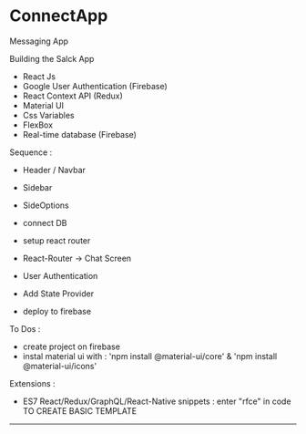 # ConnectApp
Messaging App

Building the Salck App
- React Js
- Google User Authentication (Firebase)
- React Context API (Redux)
- Material UI 
- Css Variables
- FlexBox
- Real-time database (Firebase)


Sequence :
- Header / Navbar
- Sidebar
- SideOptions
- connect DB
- setup react router
- React-Router -> Chat Screen
- User Authentication
- Add State Provider

- deploy to firebase

To Dos :
- create project on firebase
- instal material ui with : 'npm install @material-ui/core' & 'npm install @material-ui/icons'

Extensions :
- ES7 React/Redux/GraphQL/React-Native snippets : enter "rfce" in code TO CREATE BASIC TEMPLATE

----
